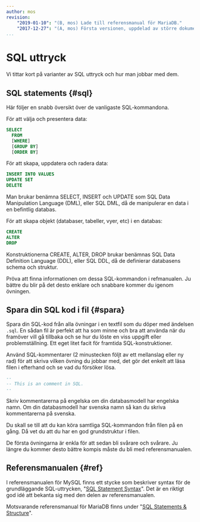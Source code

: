 ```yaml
---
author: mos
revision:
    "2019-01-10": "(B, mos) Lade till referensmanual för MariaDB."
    "2017-12-27": "(A, mos) Första versionen, uppdelad av större dokument."
...
```

SQL uttryck
==================================

Vi tittar kort på varianter av SQL uttryck och hur man jobbar med dem.



SQL statements {#sql}
----------------------------------

Här följer en snabb översikt över de vanligaste SQL-kommandona.

För att välja och presentera data:

```sql
SELECT
  FROM
  [WHERE]
  [GROUP BY]
  [ORDER BY]
```

För att skapa, uppdatera och radera data:

```sql
INSERT INTO VALUES
UPDATE SET
DELETE
```

Man brukar benämna SELECT, INSERT och UPDATE som SQL Data Manipulation Language (DML), eller SQL DML, då de manipulerar en data i en befintlig databas.

För att skapa objekt (databaser, tabeller, vyer, etc) i en databas:

```sql
CREATE
ALTER
DROP
```

Konstruktionerna CREATE, ALTER, DROP brukar benämnas SQL Data Definition Language (DDL), eller SQL DDL, då de definierar databasens schema och struktur.

Pröva att finna informationen om dessa SQL-kommandon i refmanualen. Ju bättre du blir på det desto enklare och snabbare kommer du igenom övningen.



Spara din SQL kod i fil {#spara}
----------------------------------

Spara din SQL-kod från alla övningar i en textfil som du döper med ändelsen `.sql`. En sådan fil är perfekt att ha som minne och bra att använda när du framöver vill gå tillbaka och se hur du löste en viss uppgift eller problemställning. Ett eget litet facit för framtida SQL-konstruktioner.

Använd SQL-kommentarer (2 minustecken följt av ett mellanslag eller ny rad) för att skriva vilken övning du jobbar med, det gör det enkelt att läsa filen i efterhand och se vad du försöker lösa.

```sql
--
-- This is an comment in SQL.
--
```

Skriv kommentarerna på engelska om din databasmodell har engelska namn. Om din databasmodell har svenska namn så kan du skriva kommentarerna på svenska.

Du skall se till att du kan köra samtliga SQL-kommandon från filen på en gång. Då vet du att du har en god grundstruktur i filen.

De första övningarna är enkla för att sedan bli svårare och svårare. Ju längre du kommer desto bättre kompis måste du bli med referensmanualen.



Referensmanualen {#ref}
----------------------------------

I referensmanualen för MySQL finns ett stycke som beskriver syntax för de grundläggande SQL-uttrycken, "[SQL Statement Syntax](https://dev.mysql.com/doc/refman/8.0/en/sql-syntax.html)". Det är en riktigt god idé att bekanta sig med den delen av referensmanualen.

Motsvarande referensmanual för MariaDB finns under "[SQL Statements & Structure](https://mariadb.com/kb/en/library/sql-statements-structure/)".
